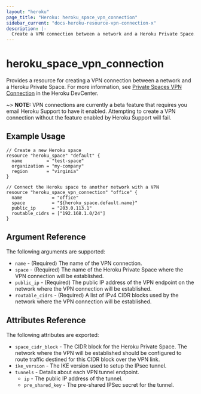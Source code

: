 ```yaml
---
layout: "heroku"
page_title: "Heroku: heroku_space_vpn_connection"
sidebar_current: "docs-heroku-resource-vpn-connection-x"
description: |-
  Create a VPN connection between a network and a Heroku Private Space.
---
```


# heroku\_space\_vpn\_connection

Provides a resource for creating a VPN connection between a network and a Heroku Private Space. For more information, see [Private Spaces VPN Connection](https://devcenter.heroku.com/articles/private-space-vpn-connection?preview=1) in the Heroku DevCenter.

~> **NOTE:** VPN connections are currently a beta feature that requires you email Heroku Support to have it enabled. Attempting to create a VPN connection without the feature enabled by Heroku Support will fail.

## Example Usage

```hcl
// Create a new Heroku space
resource "heroku_space" "default" {
  name         = "test-space"
  organization = "my-company"
  region       = "virginia"
}

// Connect the Heroku space to another network with a VPN
resource "heroku_space_vpn_connection" "office" {
  name           = "office"
  space          = "${heroku_space.default.name}"
  public_ip      = "203.0.113.1"
  routable_cidrs = ["192.168.1.0/24"]
}
```

## Argument Reference

The following arguments are supported:

* `name` - (Required) The name of the VPN connection.
* `space` - (Required) The name of the Heroku Private Space where the VPN connection will be established.
* `public_ip` - (Required) The public IP address of the VPN endpoint on the network where the VPN connection will be established.
* `routable_cidrs` - (Required) A list of IPv4 CIDR blocks used by the network where the VPN connection will be established.

## Attributes Reference

The following attributes are exported:

* `space_cidr_block` - The CIDR block for the Heroku Private Space. The network where the VPN will be established should be configured to route traffic destined for this CIDR block over the VPN link.
* `ike_version` - The IKE version used to setup the IPsec tunnel.
* `tunnels` - Details about each VPN tunnel endpoint.
  * `ip` - The public IP address of the tunnel.
  * `pre_shared_key` - The pre-shared IPSec secret for the tunnel.
